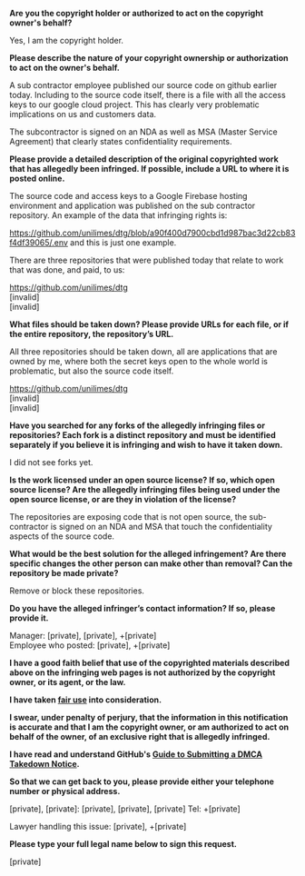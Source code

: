 **Are you the copyright holder or authorized to act on the copyright owner's behalf?**

Yes, I am the copyright holder.

**Please describe the nature of your copyright ownership or authorization to act on the owner's behalf.**

A sub contractor employee published our source code on github earlier today. Including to the source code itself, there is a file with all the access keys to our google cloud project. This has clearly very problematic implications on us and customers data.

The subcontractor is signed on an NDA as well as MSA (Master Service Agreement) that clearly states confidentiality requirements.

**Please provide a detailed description of the original copyrighted work that has allegedly been infringed. If possible, include a URL to where it is posted online.**

The source code and access keys to a Google Firebase hosting environment and application was published on the sub contractor repository. An example of the data that infringing rights is:

https://github.com/unilimes/dtg/blob/a90f400d7900cbd1d987bac3d22cb83f4df39065/.env
and this is just one example.

There are three repositories that were published today that relate to work that was done, and paid, to us:

https://github.com/unilimes/dtg  
[invalid]  
[invalid]

**What files should be taken down? Please provide URLs for each file, or if the entire repository, the repository’s URL.**

All three repositories should be taken down, all are applications that are owned by me, where both the secret keys open to the whole world is problematic, but also the source code itself.

https://github.com/unilimes/dtg  
[invalid]  
[invalid]  

**Have you searched for any forks of the allegedly infringing files or repositories? Each fork is a distinct repository and must be identified separately if you believe it is infringing and wish to have it taken down.**

I did not see forks yet.

**Is the work licensed under an open source license? If so, which open source license? Are the allegedly infringing files being used under the open source license, or are they in violation of the license?**

The repositories are exposing code that is not open source, the sub-contractor is signed on an NDA and MSA that touch the confidentiality aspects of the source code.

**What would be the best solution for the alleged infringement? Are there specific changes the other person can make other than removal? Can the repository be made private?**

Remove or block these repositories.

**Do you have the alleged infringer’s contact information? If so, please provide it.**

Manager: [private], [private], +[private]  
Employee who posted: [private], +[private]

**I have a good faith belief that use of the copyrighted materials described above on the infringing web pages is not authorized by the copyright owner, or its agent, or the law.**

**I have taken <a href="https://www.lumendatabase.org/topics/22">fair use</a> into consideration.**

**I swear, under penalty of perjury, that the information in this notification is accurate and that I am the copyright owner, or am authorized to act on behalf of the owner, of an exclusive right that is allegedly infringed.**

**I have read and understand GitHub's <a href="https://docs.github.com/articles/guide-to-submitting-a-dmca-takedown-notice/">Guide to Submitting a DMCA Takedown Notice</a>.**

**So that we can get back to you, please provide either your telephone number or physical address.**

[private], [private]: [private], [private], [private] Tel: +[private]

Lawyer handling this issue: [private], +[private]

**Please type your full legal name below to sign this request.**

[private]
